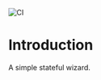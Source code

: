 ![CI](https://github.com/kmughal/react-simple-wizard/workflows/CI/badge.svg)
# Introduction

A simple stateful wizard.
